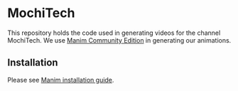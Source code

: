 # MochiTech
This repository holds the code used in generating videos for the channel MochiTech. We use [Manim Community Edition](https://github.com/ManimCommunity/manim) in generating our animations.

## Installation
Please see [Manim installation guide](https://docs.manim.community/en/stable/installation.html).

